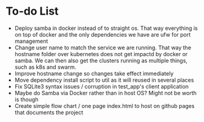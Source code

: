# To-do List

* Deploy samba in docker instead of to straight os. That way everything is
on top of docker and the only dependencies we have are ufw for port management
* Change user name to match the service we are running. That way the hostname
folder over kubernetes does not get impactd by docker or samba. We can then
also get the clusters running as multiple things, such as k8s and swarm.
* Improve hostname change so changes take effect immediately
* Move dependency install script to util as it will reused in several places
* Fix SQLite3 syntax issues / corruption in test_app's client application
* Maybe do Samba via Docker rather than in host OS? Might not be worth is though
* Create simple flow chart / one page index.html to host on github pages that documents the project
